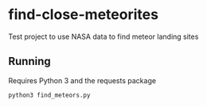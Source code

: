 # find-close-meteorites
Test project to use NASA data to find meteor landing sites

## Running

Requires Python 3 and the requests package

`python3 find_meteors.py`
